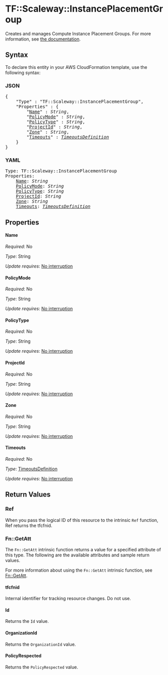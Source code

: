 # TF::Scaleway::InstancePlacementGroup

Creates and manages Compute Instance Placement Groups. For more information, see [the documentation](https://developers.scaleway.com/en/products/instance/api/#placement-groups-d8f653).

## Syntax

To declare this entity in your AWS CloudFormation template, use the following syntax:

### JSON

<pre>
{
    "Type" : "TF::Scaleway::InstancePlacementGroup",
    "Properties" : {
        "<a href="#name" title="Name">Name</a>" : <i>String</i>,
        "<a href="#policymode" title="PolicyMode">PolicyMode</a>" : <i>String</i>,
        "<a href="#policytype" title="PolicyType">PolicyType</a>" : <i>String</i>,
        "<a href="#projectid" title="ProjectId">ProjectId</a>" : <i>String</i>,
        "<a href="#zone" title="Zone">Zone</a>" : <i>String</i>,
        "<a href="#timeouts" title="Timeouts">Timeouts</a>" : <i><a href="timeoutsdefinition.md">TimeoutsDefinition</a></i>
    }
}
</pre>

### YAML

<pre>
Type: TF::Scaleway::InstancePlacementGroup
Properties:
    <a href="#name" title="Name">Name</a>: <i>String</i>
    <a href="#policymode" title="PolicyMode">PolicyMode</a>: <i>String</i>
    <a href="#policytype" title="PolicyType">PolicyType</a>: <i>String</i>
    <a href="#projectid" title="ProjectId">ProjectId</a>: <i>String</i>
    <a href="#zone" title="Zone">Zone</a>: <i>String</i>
    <a href="#timeouts" title="Timeouts">Timeouts</a>: <i><a href="timeoutsdefinition.md">TimeoutsDefinition</a></i>
</pre>

## Properties

#### Name

_Required_: No

_Type_: String

_Update requires_: [No interruption](https://docs.aws.amazon.com/AWSCloudFormation/latest/UserGuide/using-cfn-updating-stacks-update-behaviors.html#update-no-interrupt)

#### PolicyMode

_Required_: No

_Type_: String

_Update requires_: [No interruption](https://docs.aws.amazon.com/AWSCloudFormation/latest/UserGuide/using-cfn-updating-stacks-update-behaviors.html#update-no-interrupt)

#### PolicyType

_Required_: No

_Type_: String

_Update requires_: [No interruption](https://docs.aws.amazon.com/AWSCloudFormation/latest/UserGuide/using-cfn-updating-stacks-update-behaviors.html#update-no-interrupt)

#### ProjectId

_Required_: No

_Type_: String

_Update requires_: [No interruption](https://docs.aws.amazon.com/AWSCloudFormation/latest/UserGuide/using-cfn-updating-stacks-update-behaviors.html#update-no-interrupt)

#### Zone

_Required_: No

_Type_: String

_Update requires_: [No interruption](https://docs.aws.amazon.com/AWSCloudFormation/latest/UserGuide/using-cfn-updating-stacks-update-behaviors.html#update-no-interrupt)

#### Timeouts

_Required_: No

_Type_: <a href="timeoutsdefinition.md">TimeoutsDefinition</a>

_Update requires_: [No interruption](https://docs.aws.amazon.com/AWSCloudFormation/latest/UserGuide/using-cfn-updating-stacks-update-behaviors.html#update-no-interrupt)

## Return Values

### Ref

When you pass the logical ID of this resource to the intrinsic `Ref` function, Ref returns the tfcfnid.

### Fn::GetAtt

The `Fn::GetAtt` intrinsic function returns a value for a specified attribute of this type. The following are the available attributes and sample return values.

For more information about using the `Fn::GetAtt` intrinsic function, see [Fn::GetAtt](https://docs.aws.amazon.com/AWSCloudFormation/latest/UserGuide/intrinsic-function-reference-getatt.html).

#### tfcfnid

Internal identifier for tracking resource changes. Do not use.

#### Id

Returns the <code>Id</code> value.

#### OrganizationId

Returns the <code>OrganizationId</code> value.

#### PolicyRespected

Returns the <code>PolicyRespected</code> value.


